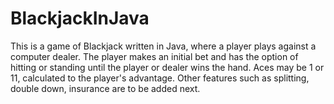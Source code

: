 # BlackjackInJava
This is a game of Blackjack written in Java, where a player plays against a computer dealer. The player makes an initial bet and has the option of hitting or standing until the player or dealer wins the hand. Aces may be 1 or 11, calculated to the player's advantage. Other features such as splitting, double down, insurance are to be added next.

